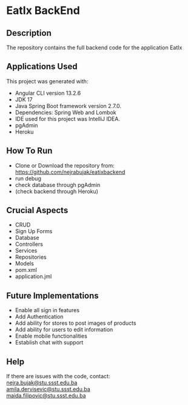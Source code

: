 # EatIx BackEnd

## Description
The repository contains the full backend code for the application EatIx  

## Applications Used

This project was generated with:  
  
- Angular CLI version 13.2.6  
- JDK 17  
- Java Spring Boot framework version 2.7.0.  
- Dependencies: Spring Web and Lombok  
- IDE used for this project was IntelliJ IDEA.  
- pgAdmin  
- Heroku  

## How To Run

- Clone or Download the repository from: https://github.com/nejrabujak/eatixbackend  
- run debug  
- check database through pgAdmin  
- (check backend through Heroku)

## Crucial Aspects
-  CRUD  
-  Sign Up Forms
-  Database
-  Controllers
-  Services  
-  Repositories  
-  Models  
-  pom.xml  
-  application.jml  

## Future Implementations

- Enable all sign in features 
- Add Authentication  
- Add ability for stores to post images of products
- Add ability for users to edit information
- Enable mobile functionalities
- Establish chat with support 

## Help

If there are issues with the code, contact:  
nejra.bujak@stu.ssst.edu.ba  
amila.dervisevic@stu.ssst.edu.ba  
maida.filipovic@stu.ssst.edu.ba  
